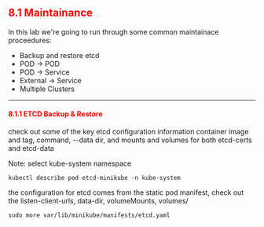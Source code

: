 ## <font color='red'> 8.1 Maintainance </font>

In this lab we're going to run through some common maintainace proceedures:
* Backup and restore etcd
* POD -> POD
* POD -> Service
* External -> Service
* Multiple Clusters

---

#### <font color='red'> 8.1.1 ETCD Backup & Restore </font>
check out some of the key etcd configuration information
container image and tag, command, --data dir, and mounts and volumes for both etcd-certs and etcd-data

Note: select kube-system namespace
```
kubectl describe pod etcd-minikube -n kube-system
```
the configuration for etcd comes from the static pod manifest, check out the listen-client-urls, data-dir, volumeMounts, volumes/
```
sudo more var/lib/minikube/manifests/etcd.yaml
```
